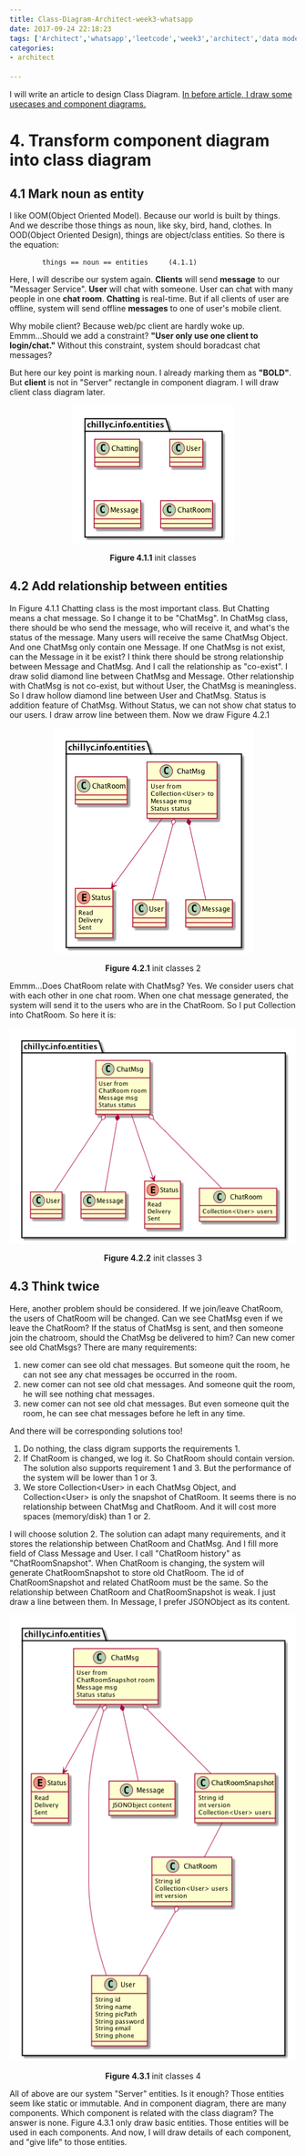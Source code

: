 ```yaml
---
title: Class-Diagram-Architect-week3-whatsapp
date: 2017-09-24 22:18:23
tags: ['Architect','whatsapp','leetcode','week3','architect','data model','class diagram']
categories:
- architect

---
```

I will write an article to design Class Diagram. [In before article, I draw some usecases and component diagrams.](../../Architect-week3-whatsapp/)

# 4. Transform component diagram into class diagram

## 4.1 Mark noun as entity

I like OOM(Object Oriented Model). Because our world is built by things. And we describe those things as noun, like sky, bird, hand, clothes. In OOD(Object Oriented Design), things are object/class entities. So there is the equation: 

```
        things == noun == entities     (4.1.1)
```

Here, I will describe our system again. **Clients** will send **message** to our "Messager Service". **User** will chat with someone. User can chat with many people in one **chat room**. **Chatting** is real-time. But if all clients of user are offline, system will send offline **messages** to one of user's mobile client. 


Why mobile client? Because web/pc client are hardly woke up. Emmm...Should we add a constraint? **"User only use one client to login/chat."** Without this constraint, system should boradcast chat messages?


But here our key point is marking noun. I already marking them as **"BOLD"**. But **client** is not in "Server" rectangle in component diagram. I will draw client class diagram later.

<div align=center>

![class-init.png](/images/Architect-week3-whatsapp/classes-init.png)

**Figure 4.1.1** init classes
</div>


## 4.2 Add relationship between entities

In Figure 4.1.1 Chatting class is the most important class. But Chatting means a chat message. So I change it to be "ChatMsg". In ChatMsg class, there should be who send the message, who will receive it, and what's the status of the message. Many users will receive the same ChatMsg Object. And one ChatMsg only contain one Message. If one ChatMsg is not exist, can the Message in it be exist? I think there should be strong relationship between Message and ChatMsg. And I call the relationship as "co-exist". I draw solid diamond line between ChatMsg and Message. Other relationship with ChatMsg is not co-exist, but without User, the ChatMsg is meaningless. So I draw hollow diamond line between User and ChatMsg. Status is addition feature of ChatMsg. Without Status, we can not show chat status to our users. I draw arrow line between them. Now we draw Figure 4.2.1

<div align=center>

![class-init.png](/images/Architect-week3-whatsapp/classes-init2.png)

**Figure 4.2.1** init classes 2
</div>

Emmm...Does ChatRoom relate with ChatMsg? Yes. We consider users chat with each other in one chat room. When one chat message generated, the system will send it to the users who are in the ChatRoom. So I put Collection<User> into ChatRoom. So here it is:

<div align=center>

![class-init.png](/images/Architect-week3-whatsapp/classes-init3.png)

**Figure 4.2.2** init classes 3
</div>

## 4.3 Think twice

Here, another problem should be considered. If we join/leave ChatRoom, the users of ChatRoom will be changed. Can we see ChatMsg even if we leave the ChatRoom?  If the status of ChatMsg is sent, and then someone join the chatroom, should  the ChatMsg be delivered to him? Can new comer see old ChatMsgs?
There are many requirements:
1. new comer can see old chat messages. But someone quit the room, he can not see any chat messages be occurred in the room.
2. new comer can not see old chat messages. And someone quit the room, he will see nothing chat messages.
3. new comer can not see old chat messages. But even someone quit the room, he can see chat messages before he left in any time.

And there will be corresponding solutions too! 
1. Do nothing, the class digram supports the requirements 1.
2. If ChatRoom is changed, we log it. So ChatRoom should contain version. The solution also supports requirement 1 and 3. But the performance of the system will be lower than 1 or 3.
3. We store Collection&lt;User&gt; in each ChatMsg Object, and Collection&lt;User&gt; is only the snapshot of ChatRoom. It seems there is no relationship between ChatMsg and ChatRoom. And it will cost more spaces (memory/disk) than 1 or 2.

I will choose solution 2. The solution can adapt many requirements, and it stores the relationship between ChatRoom and ChatMsg. And I fill more field of Class Message and User. I call "ChatRoom history" as "ChatRoomSnapshot". When ChatRoom is changing, the system will generate ChatRoomSnapshot to store old ChatRoom. The id of ChatRoomSnapshot and related ChatRoom must be the same. So the relationship between ChatRoom and ChatRoomSnapshot is weak. I just draw a line between them. In Message, I prefer JSONObject as its content. 

<div align=center>

![class-init.png](/images/Architect-week3-whatsapp/classes-init4.png)

**Figure 4.3.1** init classes 4
</div>

All of above are our system "Server" entities. Is it enough? Those entities seem like static or immutable. And in component diagram, there are many components. Which component is related with the class diagram? The answer is none. Figure 4.3.1 only draw basic entities. Those entities will be used in each components. And now, I will draw details of each component, and "give life" to those entities.



